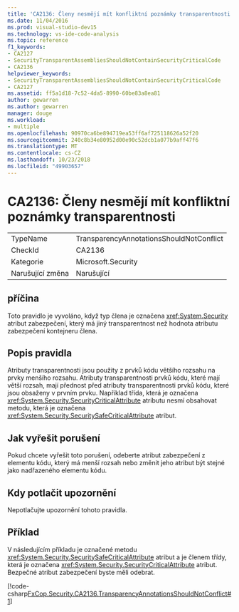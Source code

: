 ```yaml
---
title: 'CA2136: Členy nesmějí mít konfliktní poznámky transparentnosti'
ms.date: 11/04/2016
ms.prod: visual-studio-dev15
ms.technology: vs-ide-code-analysis
ms.topic: reference
f1_keywords:
- CA2127
- SecurityTransparentAssembliesShouldNotContainSecurityCriticalCode
- CA2136
helpviewer_keywords:
- SecurityTransparentAssembliesShouldNotContainSecurityCriticalCode
- CA2127
ms.assetid: ff5a1d18-7c52-4da5-8990-60be83a8ea81
author: gewarren
ms.author: gewarren
manager: douge
ms.workload:
- multiple
ms.openlocfilehash: 90970ca6be894719ea53ff6af725118626a52f20
ms.sourcegitcommit: 240c8b34e80952d00e90c52dcb1a077b9aff47f6
ms.translationtype: MT
ms.contentlocale: cs-CZ
ms.lasthandoff: 10/23/2018
ms.locfileid: "49903657"
---
```

# <a name="ca2136-members-should-not-have-conflicting-transparency-annotations"></a>CA2136: Členy nesmějí mít konfliktní poznámky transparentnosti

|||
|-|-|
|TypeName|TransparencyAnnotationsShouldNotConflict|
|CheckId|CA2136|
|Kategorie|Microsoft.Security|
|Narušující změna|Narušující|

## <a name="cause"></a>příčina
 Toto pravidlo je vyvoláno, když typ člena je označena <xref:System.Security> atribut zabezpečení, který má jiný transparentnost než hodnota atributu zabezpečení kontejneru člena.

## <a name="rule-description"></a>Popis pravidla
 Atributy transparentnosti jsou použity z prvků kódu většího rozsahu na prvky menšího rozsahu. Atributy transparentnosti prvků kódu, které mají větší rozsah, mají přednost před atributy transparentnosti prvků kódu, které jsou obsaženy v prvním prvku. Například třída, která je označena <xref:System.Security.SecurityCriticalAttribute> atributu nesmí obsahovat metodu, která je označena <xref:System.Security.SecuritySafeCriticalAttribute> atribut.

## <a name="how-to-fix-violations"></a>Jak vyřešit porušení
 Pokud chcete vyřešit toto porušení, odeberte atribut zabezpečení z elementu kódu, který má menší rozsah nebo změnit jeho atribut být stejné jako nadřazeného elementu kódu.

## <a name="when-to-suppress-warnings"></a>Kdy potlačit upozornění
 Nepotlačujte upozornění tohoto pravidla.

## <a name="example"></a>Příklad
 V následujícím příkladu je označené metodu <xref:System.Security.SecuritySafeCriticalAttribute> atribut a je členem třídy, která je označena <xref:System.Security.SecurityCriticalAttribute> atribut. Bezpečné atribut zabezpečení byste měli odebrat.

 [!code-csharp[FxCop.Security.CA2136.TransparencyAnnotationsShouldNotConflict#1](../code-quality/codesnippet/CSharp/ca2136-members-should-not-have-conflicting-transparency-annotations_1.cs)]